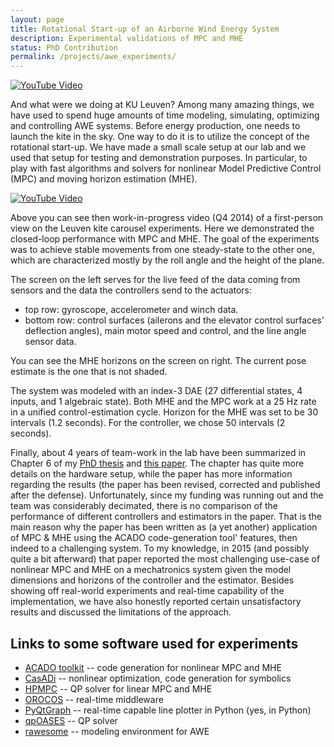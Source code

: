 ```yaml
---
layout: page
title: Rotational Start-up of an Airborne Wind Energy System
description: Experimental validations of MPC and MHE
status: PhD Contribution
permalink: /projects/awe_experiments/
---
```


[![YouTube Video](https://img.youtube.com/vi/1UmN3MiR65E/0.jpg)](https://www.youtube.com/watch?v=1UmN3MiR65E)

And what were we doing at KU Leuven? Among many amazing things, we have used to spend huge amounts of time modeling, simulating, optimizing and controlling AWE systems. Before energy production, one needs to launch the kite in the sky. One way to do it is to utilize the concept of the rotational start-up. We have made a small scale setup at our lab and we used that setup for testing and demonstration purposes. In particular, to play with fast algorithms and solvers for nonlinear Model Predictive Control (MPC) and moving horizon estimation (MHE).

[![YouTube Video](https://img.youtube.com/vi/qta9N8gNRyk/0.jpg)](https://www.youtube.com/watch?v=qta9N8gNRyk)

Above you can see then work-in-progress video (Q4 2014) of a first-person view on the Leuven kite carousel experiments. Here we demonstrated the closed-loop performance with MPC and MHE. The goal of the experiments was to achieve stable movements from one steady-state to the other one, which are characterized mostly by the roll angle and the height of the plane.

The screen on the left serves for the live feed of the data coming from sensors and the data the controllers send to the actuators:

* top row: gyroscope, accelerometer and winch data.
* bottom row: control surfaces (ailerons and the elevator control surfaces' deflection angles), main motor speed and control, and the line angle sensor data.

You can see the MHE horizons on the screen on right. The current pose estimate is the one that is not shaded.

The system was modeled with an index-3 DAE (27 differential states, 4 inputs, and 1 algebraic state). Both MHE and the MPC work at a 25 Hz rate in a unified control-estimation cycle. Horizon for the MHE was set to be 30 intervals (1.2 seconds). For the controller, we chose 50 intervals (2 seconds).

Finally, about 4 years of team-work in the lab have been summarized in Chapter 6 of my [PhD thesis](ftp://ftp.esat.kuleuven.be/pub/SISTA/mvukov/reports/thesis_final_print.pdf) and [this paper](http://www.sciencedirect.com/science/article/pii/S0967066115300095). The chapter has quite more details on the hardware setup, while the paper has more information regarding the results (the paper has been revised, corrected and published after the defense). Unfortunately, since my funding was running out and the team was considerably decimated, there is no comparison of the performance of different controllers and estimators in the paper. That is the main reason why the paper has been written as (a yet another) application of MPC & MHE using the ACADO code-generation tool' features, then indeed to a challenging system. To my knowledge, in 2015 (and possibly quite a bit afterward) that paper reported the most challenging use-case of nonlinear MPC and MHE on a mechatronics system given the model dimensions and horizons of the controller and the estimator. Besides showing off real-world experiments and real-time capability of the implementation, we have also honestly reported certain unsatisfactory results and discussed the limitations of the approach.

## Links to some software used for experiments

* [ACADO toolkit](http://www.acadotoolkit.org) -- code generation for nonlinear MPC and MHE
* [CasADi](http://www.casadi.org) -- nonlinear optimization, code generation for symbolics
* [HPMPC](https://github.com/giaf/hpmpc) -- QP solver for linear MPC and MHE
* [OROCOS](http://www.orocos.org) -- real-time middleware
* [PyQtGraph](http://www.pyqtgraph.org/) -- real-time capable line plotter in Python (yes, in Python)
* [qpOASES](http://www.qpoases.org) -- QP solver
* [rawesome](https://github.com/ghorn/rawesome) -- modeling environment for AWE

